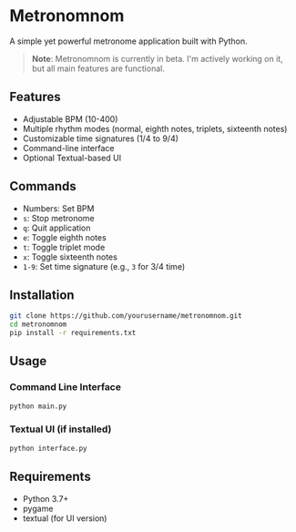 # Metronomnom

A simple yet powerful metronome application built with Python.

> **Note**: Metronomnom is currently in beta. I'm actively working on it, but all main features are functional.

## Features

- Adjustable BPM (10-400)
- Multiple rhythm modes (normal, eighth notes, triplets, sixteenth notes)
- Customizable time signatures (1/4 to 9/4)
- Command-line interface
- Optional Textual-based UI

## Commands

- Numbers: Set BPM
- `s`: Stop metronome
- `q`: Quit application
- `e`: Toggle eighth notes
- `t`: Toggle triplet mode
- `x`: Toggle sixteenth notes
- `1-9`: Set time signature (e.g., `3` for 3/4 time)

## Installation

```bash
git clone https://github.com/yourusername/metronomnom.git
cd metronomnom
pip install -r requirements.txt
```

## Usage

### Command Line Interface
```bash
python main.py
```

### Textual UI (if installed)
```bash
python interface.py
```

## Requirements

- Python 3.7+
- pygame
- textual (for UI version)
